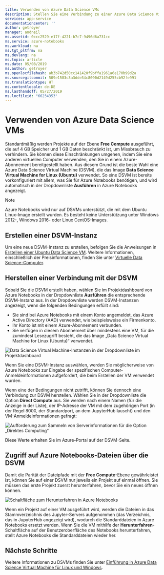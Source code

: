 ```yaml
---
title: Verwenden von Azure Data Science VMs
description: Stellen Sie eine Verbindung zu einer Azure Data Science Virtual Machine (DSVM) her, um die für Azure Notebooks verfügbare Computeleistung auszuweiten.
services: app-service
documentationcenter: ''
author: getroyer
manager: andneil
ms.assetid: 0ccc2529-e17f-4221-b7c7-9496d6a731cc
ms.service: azure-notebooks
ms.workload: na
ms.tgt_pltfrm: na
ms.devlang: na
ms.topic: article
ms.date: 05/08/2019
ms.author: getroyer
ms.openlocfilehash: ab3b742d50cc141420f9bffa1961a6e170b99d2a
ms.sourcegitcommit: 509e1583c3a3dde34c8090d2149d255cb92fe991
ms.translationtype: HT
ms.contentlocale: de-DE
ms.lasthandoff: 05/27/2019
ms.locfileid: "66234353"
---
```

# <a name="use-azure-data-science-virtual-machines"></a>Verwenden von Azure Data Science VMs

Standardmäßig werden Projekte auf der Ebene **Free Compute** ausgeführt, die auf 4 GB Speicher und 1 GB Daten beschränkt ist, um Missbrauch zu verhindern. Sie können diese Einschränkungen umgehen, indem Sie eine anderen virtuellen Computer verwenden, den Sie in einem Azure-Abonnement bereitgestellt haben. Aus diesem Grund ist die beste Wahl eine Azure Data Science Virtual Machine (DSVM), die das Image **Data Science Virtual Machine for Linux (Ubuntu)** verwendet. So eine DSVM ist bereits vorkonfiguriert mit allem, was Sie für Azure Notebooks benötigen, und wird automatisch in der Dropdownliste **Ausführen** in Azure Notebooks angezeigt.

> [!Note]
> Azure Notebooks wird nur auf DSVMs unterstützt, die mit dem Ubuntu Linux-Image erstellt wurden. Es besteht keine Unterstützung unter Windows 2012-, Windows 2016- oder Linux CentOS-Images.

## <a name="create-a-dsvm-instance"></a>Erstellen einer DSVM-Instanz

Um eine neue DSVM-Instanz zu erstellen, befolgen Sie die Anweisungen in [Erstellen einer Ubuntu Data Science VM](/azure/machine-learning/data-science-virtual-machine/dsvm-ubuntu-intro). Weitere Informationen, einschließlich der Preisinformationen, finden Sie unter [Virtuelle Data Science-Computer](https://azure.microsoft.com/services/virtual-machines/data-science-virtual-machines/).

## <a name="connect-to-the-dsvm"></a>Herstellen einer Verbindung mit der DSVM

Sobald Sie die DSVM erstellt haben, wählen Sie im Projektdashboard von Azure Notebooks in der Dropdownliste **Ausführen** die entsprechende DSVM-Instanz aus. In der Dropdownliste werden DSVM-Instanzen angezeigt, wenn die folgenden Bedingungen erfüllt sind:

- Sie sind bei Azure Notebooks mit einem Konto angemeldet, das Azure Active Directory (AAD) verwendet, wie beispielsweise ein Firmenkonto.
- Ihr Konto ist mit einem Azure-Abonnement verbunden.
- Sie verfügen in diesem Abonnement über mindestens eine VM, für die zumindest Lesezugriff besteht, die das Image „Data Science Virtual Machine for Linux (Ubuntu)“ verwendet.

![Data Science Virtual Machine-Instanzen in der Dropdownliste im Projektdashboard](media/project-compute-tier-dsvm.png)

Wenn Sie eine DSVM-Instanz auswählen, werden Sie möglicherweise von Azure Notebooks zur Eingabe der spezifischen Computer-Anmeldeinformationen aufgefordert, die beim Erstellen der VM verwendet wurden.

Wenn eine der Bedingungen nicht zutrifft, können Sie dennoch eine Verbindung zur DSVM herstellen. Wählen Sie in der Dropdownliste die Option **Direct Compute** aus. Sie werden nach einem Namen (für die Anzeige in der Liste), der IP-Adresse der VM mit dem zugehörigen Port (in der Regel 8000, der Standardport, an dem JupyterHub lauscht) und den VM-Anmeldeinformationen gefragt:

![Aufforderung zum Sammeln von Serverinformationen für die Option „Direktes Computing“](media/project-compute-tier-direct.png)

Diese Werte erhalten Sie im Azure-Portal auf der DSVM-Seite.

## <a name="accessing-azure-notebooks-files-from-the-dsvm"></a>Zugriff auf Azure Notebooks-Dateien über die DSVM

Damit die Parität der Dateipfade mit der **Free Compute**-Ebene gewährleistet ist, können Sie auf einer DSVM nur jeweils ein Projekt auf einmal öffnen. Sie müssen das erste Projekt zuerst herunterfahren, bevor Sie ein neues öffnen können.

![Schaltfläche zum Herunterfahren in Azure Notebooks](media/shutdown.png)

Wenn ein Projekt auf einer VM ausgeführt wird, werden die Dateien in das Stammverzeichnis des Jupyter-Servers aufgenommen (das Verzeichnis, das in JupyterHub angezeigt wird), wodurch die Standarddateien in Azure Notebooks ersetzt werden. Wenn Sie die VM mithilfe der **Herunterfahren**-Schaltfläche auf der Benutzeroberfläche des Notebooks herunterfahren, stellt Azure Notebooks die Standarddateien wieder her.

## <a name="next-steps"></a>Nächste Schritte

Weitere Informationen zu DSVMs finden Sie unter [Einführung in Azure Data Science Virtual Machine für Linux und Windows](/azure/machine-learning/data-science-virtual-machine/overview).
